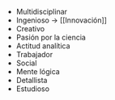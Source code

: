 - Multidisciplinar
- Ingenioso -> [[Innovación]]
- Creativo
- Pasión por la ciencia
- Actitud analítica
- Trabajador
- Social
- Mente lógica
- Detallista
- Estudioso